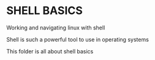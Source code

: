 # SHELL BASICS #

Working and navigating linux with shell

Shell is such a powerful tool to use in operating systems

This folder is all about shell basics

